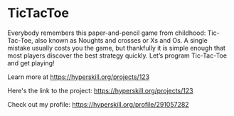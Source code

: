 # TicTacToe
Everybody remembers this paper-and-pencil game from childhood:
Tic-Tac-Toe, also known as Noughts and crosses or Xs and Os. A single mistake usually costs you the game,
but thankfully it is simple enough that most players discover the best strategy quickly.
Let’s program Tic-Tac-Toe and get playing!

Learn more at https://hyperskill.org/projects/123

Here's the link to the project: https://hyperskill.org/projects/123

Check out my profile: https://hyperskill.org/profile/291057282
